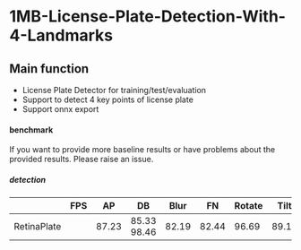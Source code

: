 # 1MB-License-Plate-Detection-With-4-Landmarks
## Main function
 - License Plate Detector for training/test/evaluation
 - Support to detect 4 key points of license plate
 - Support onnx export
 #### benchmark

If you want to provide more baseline results or have problems about the provided results. Please raise an issue.
##### detection

|             | FPS |   AP  |   DB  |  Blur |   FN  | Rotate |  Tilt | Challenge | Weather |
|---|---|---|---|---|---|---|---|---|---|
|  RetinaPlate |   | 87.23 | 85.33 98.46 | 82.19 | 82.44 |  96.69 | 89.17 |   91.46   |96.95 99.86|